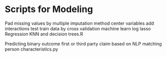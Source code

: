 # Scripts for Modeling
Pad missing values by multiple imputation method center variables add interactions test train data by cross validation machine learn log lasso Regression KNN and decision trees.R

Predicting binary outcome first or third party claim based on NLP matching person characteristics.py

